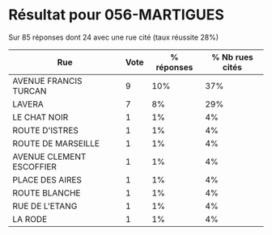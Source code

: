 # Résultat pour 056-MARTIGUES

Sur 85 réponses dont 24 avec une rue cité (taux réussite 28%)

| Rue | Vote | % réponses | % Nb rues cités|
|-----|------|------------|----------------|
| AVENUE FRANCIS TURCAN | 9 | 10% | 37%|
| LAVERA | 7 | 8% | 29%|
| LE CHAT NOIR | 1 | 1% | 4%|
| ROUTE D'ISTRES | 1 | 1% | 4%|
| ROUTE DE MARSEILLE | 1 | 1% | 4%|
| AVENUE CLEMENT ESCOFFIER | 1 | 1% | 4%|
| PLACE DES AIRES | 1 | 1% | 4%|
| ROUTE BLANCHE | 1 | 1% | 4%|
| RUE DE L'ETANG | 1 | 1% | 4%|
| LA RODE | 1 | 1% | 4%|
